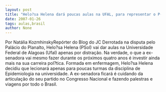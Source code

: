 ```yaml
---
layout: post
title: "Helo?sa Helena dará poucas aulas na UFAL, para representar o P-SOL pelo Brasil afora"
date: 2007-01-26
tags: aulas,brasil
author: None
---
```

Por Natália KozmhinskyRepórter do Blog do JC 
Derrotada na disputa pelo Palácio do Planalto, Helo?sa Helena (PSol) vai dar aulas na Universidade Federal de Alagoas (Ufal) apenas&nbsp;por distração. 
Na verdade, o que a ex-senadora vai mesmo fazer durante os próximos quatro anos é investir ainda mais na sua carreira pol?tica. 
Formada em enfermagem, Helo?sa Helena decidiu que lecionará apenas para poucas turmas da disciplina de Epidemiologia na universidade. 
A ex-senadora ficará&nbsp;é cuidando da articulação do seu partido no Congresso Nacional e fazendo palestras e viagens por todo o Brasil.&nbsp;  